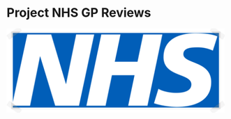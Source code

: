 # **Project NHS GP Reviews**

<img src="https://github.com/janduplessis883/project-nhs-gp-reviews/blob/master/images/nhs_logo2.png?raw=true" width="500"/>